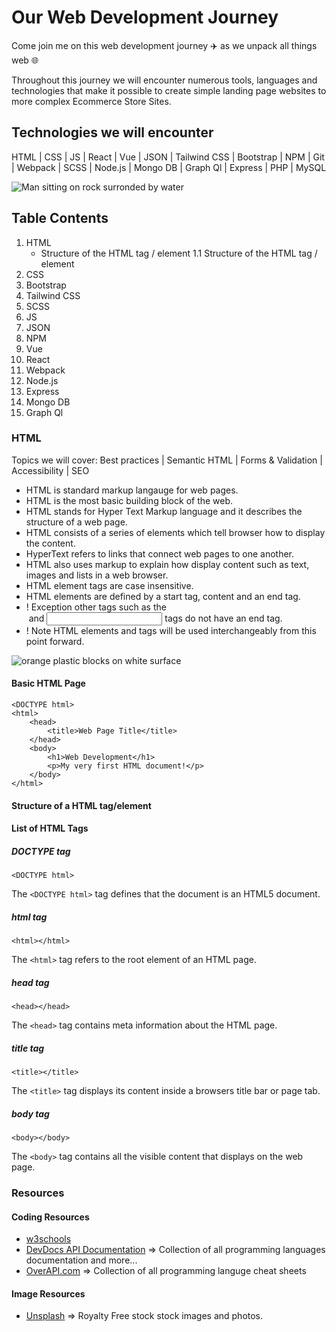 # Our Web Development Journey

Come join me on this web development journey :airplane: as we unpack all things web :globe_with_meridians:

Throughout this journey we will encounter numerous tools, languages and technologies that make it possible to create simple landing page websites to more complex Ecommerce Store Sites.

## Technologies we will encounter
HTML | CSS | JS | React | Vue | JSON | Tailwind CSS | Bootstrap | NPM | Git | Webpack | SCSS | Node.js | Mongo DB | Graph Ql | Express | PHP | MySQL 

![Man sitting on rock surronded by water](https://images.unsplash.com/photo-1526779259212-939e64788e3c?ixlib=rb-1.2.1&ixid=MnwxMjA3fDB8MHxwaG90by1wYWdlfHx8fGVufDB8fHx8&auto=format&fit=crop&w=874&q=80)

## Table Contents
1. HTML
   - Structure of the HTML tag / element
   1.1 Structure of the HTML tag / element
2. CSS
3. Bootstrap
4. Tailwind CSS
5. SCSS
6. JS
7. JSON
8. NPM
9. Vue
10. React
11. Webpack
12. Node.js
13. Express
14. Mongo DB
15. Graph Ql


### HTML

Topics we will cover: Best practices | Semantic HTML | Forms & Validation | Accessibility | SEO

- HTML is standard markup langauge for web pages.
- HTML is the most basic building block of the web.
- HTML stands for Hyper Text Markup language and it describes the structure of a web page.
- HTML consists of a series of elements which tell browser how to display the content.
- HyperText refers to links that connect web pages to one another.
- HTML also uses markup to explain how display content such as text, images and lists in a web browser.
- HTML element tags are case insensitive.
- HTML elements are defined by a start tag, content and an end tag.
- ! Exception other tags such as the <br> <img> and <input> tags do not have an end tag.
- ! Note HTML elements and tags will be used interchangeably from this point forward.

![orange plastic blocks on white surface](https://images.unsplash.com/photo-1621839673705-6617adf9e890?ixid=MnwxMjA3fDB8MHxzZWFyY2h8M3x8aHRtbHxlbnwwfHwwfHw%3D&ixlib=rb-1.2.1&auto=format&fit=crop&w=500&q=60)

#### Basic HTML Page
```
<DOCTYPE html>
<html>
	<head>
		<title>Web Page Title</title>
	</head>
	<body>
		<h1>Web Development</h1>
		<p>My very first HTML document!</p>
	</body>
</html>
```

#### Structure of a HTML tag/element

#### List of HTML Tags

##### DOCTYPE tag
`<DOCTYPE html>`


The `<DOCTYPE html>` tag defines that the document is an HTML5 document.


##### html tag
`<html></html>`


The `<html>` tag refers to the root element of an HTML page.


##### head tag
`<head></head>`


The `<head>` tag contains meta information about the HTML page.


##### title tag
`<title></title>`


The `<title>` tag displays its content inside a browsers title bar or page tab.


##### body tag
`<body></body>`


The `<body>` tag contains all the visible content that displays on the web page.


### Resources

#### Coding Resources
- [w3schools](https://www.w3schools.com/)
- [DevDocs API Documentation](https://devdocs.io/) => Collection of all programming languages documentation and more...
- [OverAPI.com](https://overapi.com/) => Collection of all programming languge cheat sheets

#### Image Resources
- [Unsplash](https://unsplash.com/) => Royalty Free stock stock images and photos.

